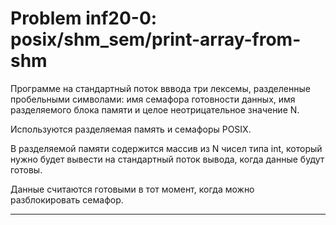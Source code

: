 **Problem inf20-0: posix/shm_sem/print-array-from-shm**
========================================================

Программе на стандартный поток вввода три лексемы, разделенные пробельными символами: имя семафора готовности данных, имя разделяемого блока памяти и целое неотрицательное значение N.

Используются разделяемая память и семафоры POSIX.

В разделяемой памяти содержится массив из N чисел типа int, который нужно будет вывести на стандартный поток вывода, когда данные будут готовы.

Данные считаются готовыми в тот момент, когда можно разблокировать семафор.

***
